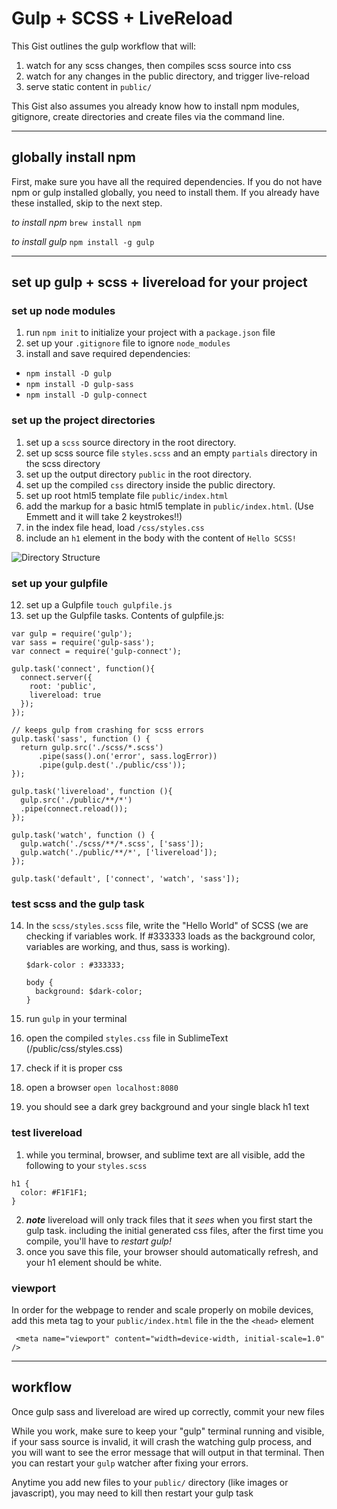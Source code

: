 # Gulp + SCSS + LiveReload

This Gist outlines the gulp workflow that will:

1. watch for any scss changes, then compiles scss source into css
2. watch for any changes in the public directory, and trigger live-reload
3. serve static content in `public/`

This Gist also assumes you already know how to install npm modules, gitignore, create directories and create files via the command line.

---

## globally install npm

First, make sure you have all the required dependencies. If you do not have npm or gulp installed globally, you need to install them. If you already have these installed, skip to the next step.

_to install npm_
`brew install npm`

_to install gulp_
`npm install -g gulp`

---

## set up gulp + scss + livereload for your project

### set up node modules

1. run `npm init` to initialize your project with a `package.json` file
2. set up your `.gitignore` file to ignore `node_modules`
3. install and save required dependencies:
  - `npm install -D gulp`
  - `npm install -D gulp-sass`
  - `npm install -D gulp-connect`

### set up the project directories

1. set up a `scss` source directory in the root directory.
2. set up scss source file `styles.scss` and an empty `partials` directory in the scss directory
3. set up the output directory `public` in the root directory.
4. set up the compiled `css` directory inside the public directory.
5. set up root html5 template file `public/index.html`
6. add the markup for a basic html5 template in `public/index.html`. (Use Emmett and it will take 2 keystrokes!!)
7. in the index file head, load `/css/styles.css`
8. include an `h1` element in the body with the content of `Hello SCSS!`

![Directory Structure](http://gomagames.com/scss-day.png "SCSS-Day")

### set up your gulpfile

12. set up a Gulpfile `touch gulpfile.js`
13. set up the Gulpfile tasks. Contents of gulpfile.js:

```
var gulp = require('gulp');
var sass = require('gulp-sass');
var connect = require('gulp-connect');

gulp.task('connect', function(){
  connect.server({
    root: 'public',
    livereload: true
  });
});

// keeps gulp from crashing for scss errors
gulp.task('sass', function () {
  return gulp.src('./scss/*.scss')
      .pipe(sass().on('error', sass.logError))
      .pipe(gulp.dest('./public/css'));
});

gulp.task('livereload', function (){
  gulp.src('./public/**/*')
  .pipe(connect.reload());
});

gulp.task('watch', function () {
  gulp.watch('./scss/**/*.scss', ['sass']);
  gulp.watch('./public/**/*', ['livereload']);
});

gulp.task('default', ['connect', 'watch', 'sass']);
```

### test scss and the gulp task

14. In the `scss/styles.scss` file, write the "Hello World" of SCSS (we are checking if variables work. If #333333 loads as the background color, variables are working, and thus, sass is working).

    ````
    $dark-color : #333333;

    body {
      background: $dark-color;
    }
    ````
15. run `gulp` in your terminal
16. open the compiled `styles.css` file in SublimeText (/public/css/styles.css)
17. check if it is proper css
18. open a browser `open localhost:8080`
19. you should see a dark grey background and your single black h1 text

### test livereload

1. while you terminal, browser, and sublime text are all visible, add the following to your `styles.scss`

 ````
 h1 {
   color: #F1F1F1;
 }
 ````
2. **_note_** livereload will only track files that it _sees_ when you first start the gulp task. including the initial generated css files, after the first time you compile, you'll have to *restart gulp!*
3. once you save this file, your browser should automatically refresh, and your h1 element should be white.

### viewport

In order for the webpage to render and scale properly on mobile devices, add this meta tag to your `public/index.html` file in the the `<head>` element

````
 <meta name="viewport" content="width=device-width, initial-scale=1.0" />
````

---

## workflow

Once gulp sass and livereload are wired up correctly, commit your new files

While you work, make sure to keep your "gulp" terminal running and visible, if your sass source is invalid, it will crash the watching gulp process, and you will want to see the error message that will output in that terminal. Then you can restart your `gulp` watcher after fixing your errors.

Anytime you add new files to your `public/` directory (like images or javascript), you may need to kill then restart your gulp task